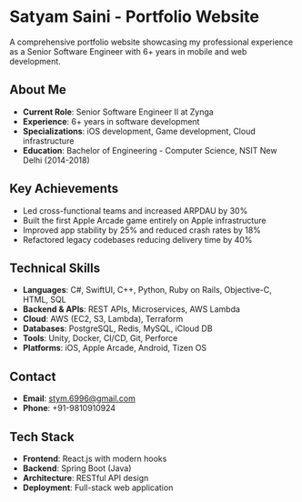 # Satyam Saini - Portfolio Website

A comprehensive portfolio website showcasing my professional experience as a Senior Software Engineer with 6+ years in mobile and web development.

## About Me
- **Current Role**: Senior Software Engineer II at Zynga
- **Experience**: 6+ years in software development
- **Specializations**: iOS development, Game development, Cloud infrastructure
- **Education**: Bachelor of Engineering - Computer Science, NSIT New Delhi (2014-2018)

## Key Achievements
- Led cross-functional teams and increased ARPDAU by 30%
- Built the first Apple Arcade game entirely on Apple infrastructure
- Improved app stability by 25% and reduced crash rates by 18%
- Refactored legacy codebases reducing delivery time by 40%

## Technical Skills
- **Languages**: C#, SwiftUI, C++, Python, Ruby on Rails, Objective-C, HTML, SQL
- **Backend & APIs**: REST APIs, Microservices, AWS Lambda
- **Cloud**: AWS (EC2, S3, Lambda), Terraform
- **Databases**: PostgreSQL, Redis, MySQL, iCloud DB
- **Tools**: Unity, Docker, CI/CD, Git, Perforce
- **Platforms**: iOS, Apple Arcade, Android, Tizen OS

## Contact
- **Email**: stym.6996@gmail.com
- **Phone**: +91-9810910924

## Tech Stack
- **Frontend**: React.js with modern hooks
- **Backend**: Spring Boot (Java)
- **Architecture**: RESTful API design
- **Deployment**: Full-stack web application
